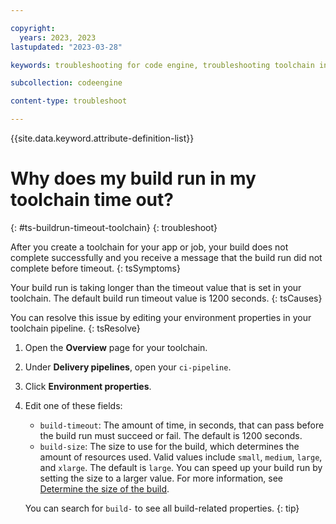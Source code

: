 ```yaml
---

copyright:
  years: 2023, 2023
lastupdated: "2023-03-28"

keywords: troubleshooting for code engine, troubleshooting toolchain in code engine, tips for toolchain in code engine, deubbing toolchain in code engine, toolchain and code engine

subcollection: codeengine

content-type: troubleshoot

---
```


{{site.data.keyword.attribute-definition-list}}

# Why does my build run in my toolchain time out?
{: #ts-buildrun-timeout-toolchain}
{: troubleshoot}

After you create a toolchain for your app or job, your build does not complete successfully and you receive a message that the build run did not complete before timeout.
{: tsSymptoms}

Your build run is taking longer than the timeout value that is set in your toolchain. The default build run timeout value is 1200 seconds. 
{: tsCauses}

You can resolve this issue by editing your environment properties in your toolchain pipeline.
{: tsResolve}
  
1. Open the **Overview** page for your toolchain.
2. Under **Delivery pipelines**, open your `ci-pipeline`.
3. Click **Environment properties**.
4. Edit one of these fields:

    - `build-timeout`: The amount of time, in seconds, that can pass before the build run must succeed or fail. The default is 1200 seconds.
    - `build-size`: The size to use for the build, which determines the amount of resources used. Valid values include `small`, `medium`, `large`, and `xlarge`. The default is `large`. You can speed up your build run by setting the size to a larger value. For more information, see [Determine the size of the build](/docs/codeengine?topic=codeengine-plan-build#build-size).
  
    You can search for `build-` to see all build-related properties.
    {: tip} 
  

  
